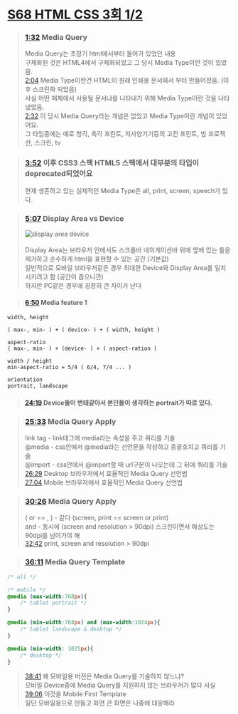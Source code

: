 # [S68 HTML CSS 3회 1/2](https://youtu.be/8aOnf_ht2NY)

 > ### [1:32](https://youtu.be/8aOnf_ht2NY?t=1m32s) Media Query
 > Media Query는 초장기 html에서부터 들어가 있었던 내용<br>
 > 구체화된 것은 HTML4에서 구체화되었고 그 당시 Media Type이란 것이 있었음. <br>
 > [2:04](https://youtu.be/8aOnf_ht2NY?t=2m04s) Media Type이란건 HTML이 원래 인쇄용 문서에서 부터 만들어졌음. (이 후 스크린화 되었음) <br>
 > 사실 어떤 매체에서 사용될 문서냐를 나타내기 위해 Media Type이란 것을 나타냈었음.<br>
 > [2:32](https://youtu.be/8aOnf_ht2NY?t=2m32s) 이 당시 Media Query라는 개념은 없었고 Media Type이란 개념이 있었어요.<br>
 > 그 타입중에는 예로 청각, 촉각 프린트, 저사양기기등의 고전 프린트, 빔 프로젝션, 스크린, tv <br>

 > ### [3:52](https://youtu.be/8aOnf_ht2NY?t=3m52s) 이후 CSS3 스팩 HTML5 스팩에서 대부분의 타입이 deprecated되었어요
 > 현재 생존하고 있는 실제적인 Media Type은 all, print, screen, speech가 있다.<br>

  > ### [5:07](https://youtu.be/8aOnf_ht2NY?t=5m07s) Display Area vs Device
  > ![display area device](https://i1.wp.com/www.bsidesoft.com/wp-content/uploads/2017/02/displayarea.png?resize=660%2C366) <br><br>
  > Display Area는 브라우저 안에서도 스크롤바 네이게이션바 위에 옆에 있는 틀을 제거하고 순수하게 html을 표현할 수 있는 공간 (기본값)<br>
  > 일반적으로 모바일 브라우저같은 경우 최대한 Device와 Display Area를 일치시키려고 함 (공간이 좁으니깐)<br>
  > 하지만 PC같은 경우에 굉장히 큰 차이가 난다 <br>

> #### [6:50](https://youtu.be/8aOnf_ht2NY?t=6m50s) Media feature 1

```
width, height

( max-, min- ) + ( device- ) + ( width, height )

aspect-ratio
( max-, min- ) + (device- ) + ( aspect-ration )

width / height
min-aspect-ratio = 5/4 ( 6/4, 7/4 ... )

orientation
portrait, landscape
```

> #### [24:19](https://youtu.be/8aOnf_ht2NY?t=24m19s) Device들이 변태같아서 본인들이 생각하는 portrait가 따로 있다.

> ### [25:33](https://youtu.be/8aOnf_ht2NY?t=25m33s) Media Query Apply
> link tag - link태그에 media라는 속성을 주고 쿼리를 기술 <br>
> @media - css안에서 @media라는 선언문을 작성하고 중괄호치고 쿼리를 기술 <br>
> @import - css안에서 @import할 때 url구문이 나오는데 그 뒤에 쿼리를 기술 <br>
> [26:29](https://youtu.be/8aOnf_ht2NY?t=26m29s) Desktop 브라우저에서 효율적인 Media Query 선언법 <br>
> [27:04](https://youtu.be/8aOnf_ht2NY?t=27m04s) Mobile 브라우저에서 효율적인 Media Query 선언법 <br>

> ### [30:26](https://youtu.be/8aOnf_ht2NY?t=30m26s) Media Query Apply
> ( or == , ) - 같다 (screen, print == screen or print) <br>
> and - 동시에 (screen and resolution > 90dpi) 스크린이면서 해상도는 90dpi를 넘어가야 해 <br>
> [32:42](https://youtu.be/8aOnf_ht2NY?t=32m42s) print, screen and resolution > 90dpi

> ### [36:11](https://youtu.be/8aOnf_ht2NY?t=36m21s) Media Query Template
```css
/* all */

/* mobile */
@media (max-width:768px){
    /* tablet portrait */
}

@media (min-width:768px) and (max-width:1024px){
    /* tablet landscape & desktop */
}

@media (min-width: 1025px){
    /* desktop */
}
```
> [38:41](https://youtu.be/8aOnf_ht2NY?t=38m41s) 왜 모바일용 버전은 Media Query를 기술하지 않느냐? <br>
> 모바일 Device중에 Media Query를 지원하지 않는 브라우저가 많다 사실 <br>
> [39:06](https://youtu.be/8aOnf_ht2NY?t=39m06s) 이것을 Mobile First Template <br>
> 일단 모바일용으로 만들고 화면 큰 화면은 나중에 대응해라 <br>